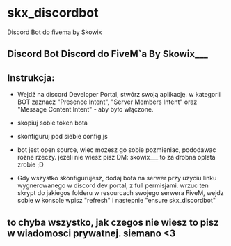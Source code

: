 # skx_discordbot
Discord Bot do fivema by Skowix


## Discord Bot Discord do FiveM`a By Skowix___

## Instrukcja:

- Wejdź na discord Developer Portal, stwórz swoją aplikację. w kategorii BOT
zaznacz "Presence Intent", "Server Members Intent" oraz "Message Content Intent" - aby było włączone.

- skopiuj sobie token bota

- skonfiguruj pod siebie config.js

- bot jest open source, wiec mozesz go sobie pozmieniac, pododawac rozne rzeczy. jezeli nie wiesz pisz DM: skowix___ to za drobna
oplata zrobie ;D

- Gdy wszystko skonfigurujesz, dodaj bota na serwer przy uzyciu linku wygnerowanego w discord dev portal, z full permisjami.
wrzuc ten skrypt do jakiegos folderu w resourcach swojego serwera FiveM, wejdz sobie w konsole wpisz "refresh" i nastepnie
"ensure skx_discordbot"

## to chyba wszystko, jak czegos nie wiesz to pisz w wiadomosci prywatnej. siemano <3
